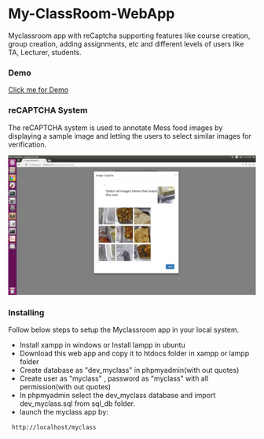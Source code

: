 # My-ClassRoom-WebApp

Myclassroom app with reCaptcha supporting features like course creation, group creation, adding assignments, etc and different levels of users like TA, Lecturer, students.

### Demo
  [Click me for Demo](http://sitekara.com/myclass/)

### reCAPTCHA System

The reCAPTCHA system is used to annotate Mess food images by displaying a sample image and letting the users to select similar images for verification.

![alt tag](recaptcha.png "Description goes here")
### Installing

Follow below steps to setup the Myclassroom app in your local system.

* Install xampp in windows or Install lampp in ubuntu
* Download this web app and copy it to htdocs folder in xampp or lampp folder
* Create database as "dev_myclass" in phpmyadmin(with out quotes)
* Create user as "myclass" , password as "myclass" with all permission(with out quotes)
* In phpmyadmin select the dev_myclass database and import dev_myclass.sql from sql_db folder.
* launch the myclass app by: 
 ```bash
  http://localhost/myclass
  ``` 
  


